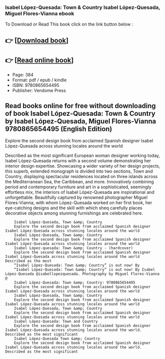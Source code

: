 ### Isabel López-Quesada: Town & Country Isabel López-Quesada, Miguel Flores-Vianna ebook

To Download or Read This book click on the link button below :

## 👉  [**[Download book](http://filesbooks.info/download.php?group=book&from=github.com&id=720977&lnk=1079 "Download book")**]

## 👉  [**[Read online book](http://filesbooks.info/download.php?group=book&from=github.com&id=720977&lnk=1079 "Read online book")**]


* Page: 384
* Format: pdf / epub / kindle
* ISBN: 9780865654495
* Publisher: Vendome Press



## Read books online for free without downloading of book Isabel López-Quesada: Town & Country by Isabel López-Quesada, Miguel Flores-Vianna 9780865654495 (English Edition)



Explore the second design book from acclaimed Spanish designer Isabel López-Quesada across stunning locales around the world
 
 Described as the most significant European woman designer working today, Isabel López-Quesada returns with a second volume demonstrating her interior design expertise. Showcasing a wider variety of her design projects, this superb, extended monograph is divided into two sections, Town and Country, displaying spectacular residences located on three islands across the Mediterranean Sea, the Caribbean, and more. Innovatively combining period and contemporary furniture and art in a sophisticated, seemingly effortless mix, the interiors of Isabel López-Quesada are inspirational and unforgettable. Beautifully captured by renowned photographer Miguel Flores-Vianna, with whom López-Quesada worked on her first book, her eye-catching designs and the skill with which sheq carefully places decorative objects among stunning furnishings are celebrated here.


        Isabel López-Quesada, Town &amp; Country
        Explore the second design book from acclaimed Spanish designer Isabel López-Quesada across stunning locales around the world
        Isabel López-Quesada, Town &amp; Country
        Explore the second design book from acclaimed Spanish designer Isabel López-Quesada across stunning locales around the world
        Isabel López-quesada: Town &amp; Country - (hardcover)
        Explore the second design book from acclaimed Spanish designer Isabel López-Quesada across stunning locales around the world Described as the most 
        “Isabel López-Quesada: Town &amp; Country” is out now! By
        “Isabel López-Quesada: Town &amp; Country” is out now! By Isabel López-Quesada @isabellopezquesada. Photography by Miguel Flores-Vianna @ 
        Isabel López-Quesada: Town &amp; Country: 9780865654495
        Explore the second design book from acclaimed Spanish designer Isabel López-Quesada across stunning locales around the world
        Isabel López-Quesada, Town &amp; Country
        Explore the second design book from acclaimed Spanish designer Isabel López-Quesada across stunning locales around the world
        Isabel López-Quesada, Town &amp; Country
        Explore the second design book from acclaimed Spanish designer Isabel López-Quesada across stunning locales around the world
        Isabel López-Quesada: Town and Country
        Explore the second design book from acclaimed Spanish designer Isabel López-Quesada across stunning locales around the world. Described as the most significant 
        Isabel López-Quesada Town &amp; Country
        Explore the second design book from acclaimed Spanish designer Isabel López-Quesada across stunning locales around the world. Described as the most significant 
    




